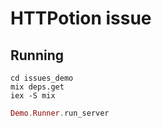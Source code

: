 # HTTPotion issue

## Running

```
cd issues_demo
mix deps.get
iex -S mix
```
```elixir
Demo.Runner.run_server
```

